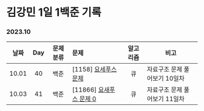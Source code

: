 # 김강민 1일 1백준 기록

### 2023.10

| 날짜  | Day | 문제 분류 | 문제                                        | 알고리즘 | 비고                          |
| :---: | :-: | :-------: | :------------------------------------------ | :------: | ----------------------------- |
| 10.01 | 40  |   백준    | [1158] [요세푸스 문제](./Month_10/1001/)    |    큐    | 자료구조 문제 풀어보기 10일차 |
| 10.03 | 41  |   백준    | [11866] [요새푸스 문제 0](./Month_10/1003/) |    큐    | 자료구조 문제 풀어보기 11일차 |
